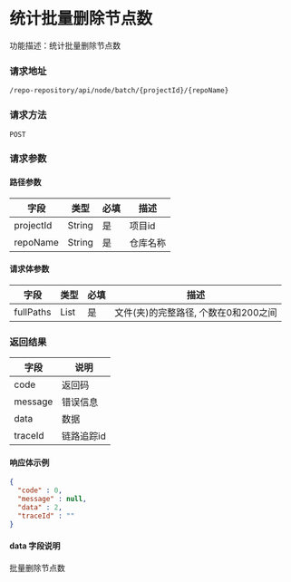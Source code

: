 # 统计批量删除节点数

功能描述：统计批量删除节点数

### 请求地址

```
/repo-repository/api/node/batch/{projectId}/{repoName}
```

### 请求方法

`POST`

### 请求参数

#### 路径参数

| 字段        | 类型     | 必填  | 描述            |
|-----------|--------|-----|---------------|
| projectId | String | 是   | 项目id          |
| repoName  | String | 是   | 仓库名称          |

#### 请求体参数

| 字段        | 类型   | 必填  | 描述                     |
|-----------|------|-----|------------------------|
| fullPaths | List | 是   | 文件(夹)的完整路径, 个数在0和200之间 |

### 返回结果

| 字段      | 说明     |
|---------|--------|
| code    | 返回码    |
| message | 错误信息   |
| data    | 数据     |
| traceId | 链路追踪id |

#### 响应体示例

```json
{
  "code" : 0,
  "message" : null,
  "data" : 2,
  "traceId" : ""
}
  ```

#### data 字段说明

批量删除节点数
